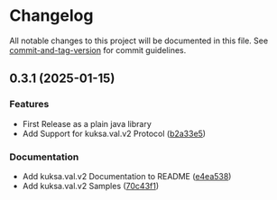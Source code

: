 # Changelog

All notable changes to this project will be documented in this file. See [commit-and-tag-version](https://github.com/absolute-version/commit-and-tag-version) for commit guidelines.

## 0.3.1 (2025-01-15)


### Features

* First Release as a plain java library
* Add Support for kuksa.val.v2 Protocol ([b2a33e5](https://github.com/eclipse-kuksa/kuksa-java-sdk/commit/b2a33e516846d5c1ad849afe521f1d339ac1d606))


### Documentation

* Add kuksa.val.v2 Documentation to README ([e4ea538](https://github.com/eclipse-kuksa/kuksa-java-sdk/commit/e4ea5384bd72461f7084e0ba982b35d347777be9))
* Add kuksa.val.v2 Samples ([70c43f1](https://github.com/eclipse-kuksa/kuksa-java-sdk/commit/70c43f1cad8b830e2fd273ccc9fe9a7987cc04d6))
